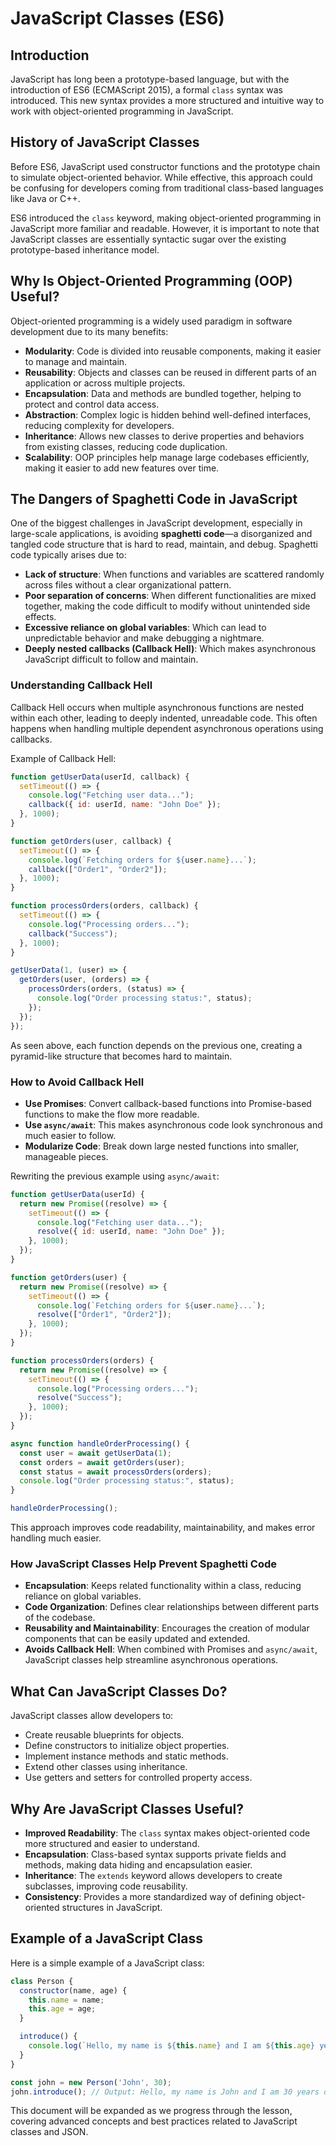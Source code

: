 # JavaScript Classes (ES6)

## Introduction
JavaScript has long been a prototype-based language, but with the introduction of ES6 (ECMAScript 2015), a formal `class` syntax was introduced. This new syntax provides a more structured and intuitive way to work with object-oriented programming in JavaScript.

## History of JavaScript Classes
Before ES6, JavaScript used constructor functions and the prototype chain to simulate object-oriented behavior. While effective, this approach could be confusing for developers coming from traditional class-based languages like Java or C++.

ES6 introduced the `class` keyword, making object-oriented programming in JavaScript more familiar and readable. However, it is important to note that JavaScript classes are essentially syntactic sugar over the existing prototype-based inheritance model.

## Why Is Object-Oriented Programming (OOP) Useful?
Object-oriented programming is a widely used paradigm in software development due to its many benefits:
- **Modularity**: Code is divided into reusable components, making it easier to manage and maintain.
- **Reusability**: Objects and classes can be reused in different parts of an application or across multiple projects.
- **Encapsulation**: Data and methods are bundled together, helping to protect and control data access.
- **Abstraction**: Complex logic is hidden behind well-defined interfaces, reducing complexity for developers.
- **Inheritance**: Allows new classes to derive properties and behaviors from existing classes, reducing code duplication.
- **Scalability**: OOP principles help manage large codebases efficiently, making it easier to add new features over time.

## The Dangers of Spaghetti Code in JavaScript
One of the biggest challenges in JavaScript development, especially in large-scale applications, is avoiding **spaghetti code**—a disorganized and tangled code structure that is hard to read, maintain, and debug. Spaghetti code typically arises due to:
- **Lack of structure**: When functions and variables are scattered randomly across files without a clear organizational pattern.
- **Poor separation of concerns**: When different functionalities are mixed together, making the code difficult to modify without unintended side effects.
- **Excessive reliance on global variables**: Which can lead to unpredictable behavior and make debugging a nightmare.
- **Deeply nested callbacks (Callback Hell)**: Which makes asynchronous JavaScript difficult to follow and maintain.

### Understanding Callback Hell
Callback Hell occurs when multiple asynchronous functions are nested within each other, leading to deeply indented, unreadable code. This often happens when handling multiple dependent asynchronous operations using callbacks.

Example of Callback Hell:

```javascript
function getUserData(userId, callback) {
  setTimeout(() => {
    console.log("Fetching user data...");
    callback({ id: userId, name: "John Doe" });
  }, 1000);
}

function getOrders(user, callback) {
  setTimeout(() => {
    console.log(`Fetching orders for ${user.name}...`);
    callback(["Order1", "Order2"]);
  }, 1000);
}

function processOrders(orders, callback) {
  setTimeout(() => {
    console.log("Processing orders...");
    callback("Success");
  }, 1000);
}

getUserData(1, (user) => {
  getOrders(user, (orders) => {
    processOrders(orders, (status) => {
      console.log("Order processing status:", status);
    });
  });
});
```

As seen above, each function depends on the previous one, creating a pyramid-like structure that becomes hard to maintain.

### How to Avoid Callback Hell
- **Use Promises**: Convert callback-based functions into Promise-based functions to make the flow more readable.
- **Use `async/await`**: This makes asynchronous code look synchronous and much easier to follow.
- **Modularize Code**: Break down large nested functions into smaller, manageable pieces.

Rewriting the previous example using `async/await`:

```javascript
function getUserData(userId) {
  return new Promise((resolve) => {
    setTimeout(() => {
      console.log("Fetching user data...");
      resolve({ id: userId, name: "John Doe" });
    }, 1000);
  });
}

function getOrders(user) {
  return new Promise((resolve) => {
    setTimeout(() => {
      console.log(`Fetching orders for ${user.name}...`);
      resolve(["Order1", "Order2"]);
    }, 1000);
  });
}

function processOrders(orders) {
  return new Promise((resolve) => {
    setTimeout(() => {
      console.log("Processing orders...");
      resolve("Success");
    }, 1000);
  });
}

async function handleOrderProcessing() {
  const user = await getUserData(1);
  const orders = await getOrders(user);
  const status = await processOrders(orders);
  console.log("Order processing status:", status);
}

handleOrderProcessing();
```

This approach improves code readability, maintainability, and makes error handling much easier.

### How JavaScript Classes Help Prevent Spaghetti Code
- **Encapsulation**: Keeps related functionality within a class, reducing reliance on global variables.
- **Code Organization**: Defines clear relationships between different parts of the codebase.
- **Reusability and Maintainability**: Encourages the creation of modular components that can be easily updated and extended.
- **Avoids Callback Hell**: When combined with Promises and `async/await`, JavaScript classes help streamline asynchronous operations.

## What Can JavaScript Classes Do?
JavaScript classes allow developers to:
- Create reusable blueprints for objects.
- Define constructors to initialize object properties.
- Implement instance methods and static methods.
- Extend other classes using inheritance.
- Use getters and setters for controlled property access.

## Why Are JavaScript Classes Useful?
- **Improved Readability**: The `class` syntax makes object-oriented code more structured and easier to understand.
- **Encapsulation**: Class-based syntax supports private fields and methods, making data hiding and encapsulation easier.
- **Inheritance**: The `extends` keyword allows developers to create subclasses, improving code reusability.
- **Consistency**: Provides a more standardized way of defining object-oriented structures in JavaScript.

## Example of a JavaScript Class
Here is a simple example of a JavaScript class:

```javascript
class Person {
  constructor(name, age) {
    this.name = name;
    this.age = age;
  }

  introduce() {
    console.log(`Hello, my name is ${this.name} and I am ${this.age} years old.`);
  }
}

const john = new Person('John', 30);
john.introduce(); // Output: Hello, my name is John and I am 30 years old.
```

This document will be expanded as we progress through the lesson, covering advanced concepts and best practices related to JavaScript classes and JSON.

